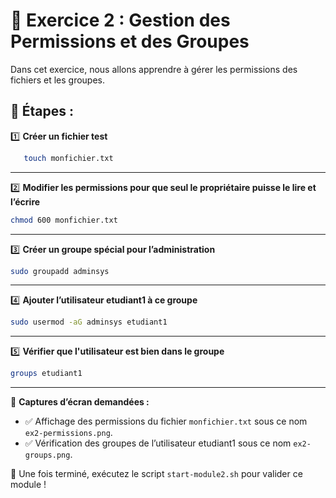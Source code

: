 # 📝 Exercice 2 : Gestion des Permissions et des Groupes

Dans cet exercice, nous allons apprendre à gérer les permissions des fichiers et les groupes.

## 📌 Étapes :
1️⃣ **Créer un fichier test**  
```sh
   touch monfichier.txt
```

---
2️⃣ **Modifier les permissions pour que seul le propriétaire puisse le lire et l’écrire**

```sh
chmod 600 monfichier.txt
```

---
3️⃣ **Créer un groupe spécial pour l’administration**

```sh
sudo groupadd adminsys
```

---
4️⃣ **Ajouter l’utilisateur etudiant1 à ce groupe**

```sh
sudo usermod -aG adminsys etudiant1
```

---
5️⃣ **Vérifier que l'utilisateur est bien dans le groupe**

```sh
groups etudiant1
```

---
📸 **Captures d’écran demandées :**
* ✅ Affichage des permissions du fichier `monfichier.txt` sous ce nom `ex2-permissions.png`.
* ✅ Vérification des groupes de l’utilisateur etudiant1 sous ce nom `ex2-groups.png`.

🎉 Une fois terminé, exécutez le script `start-module2.sh` pour valider ce module !

